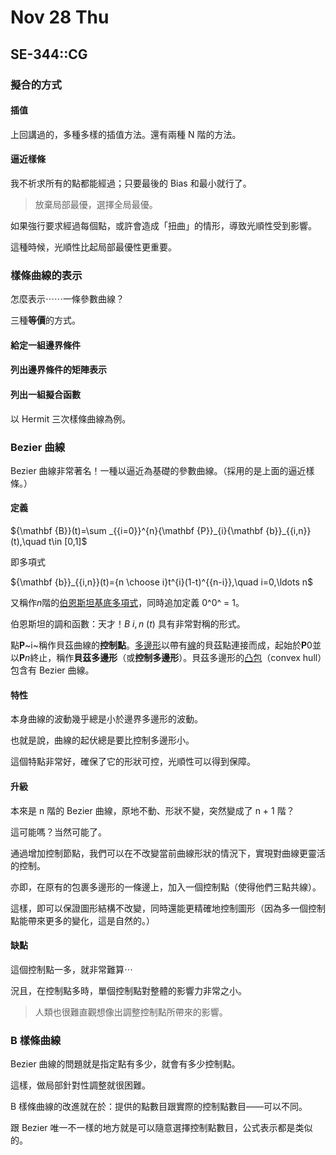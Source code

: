 # Nov 28 Thu

## SE-344::CG

### 擬合的方式

#### 插值

上回講過的，多種多樣的插值方法。還有兩種 N 階的方法。

#### 逼近樣條

我不祈求所有的點都能經過；只要最後的 Bias 和最小就行了。

>   放棄局部最優，選擇全局最優。

如果強行要求經過每個點，或許會造成「扭曲」的情形，導致光順性受到影響。

這種時候，光順性比起局部最優性更重要。

### 樣條曲線的表示

怎麼表示⋯⋯一條參數曲線？

三種**等價**的方式。

#### 給定一組邊界條件

#### 列出邊界條件的矩陣表示

#### 列出一組擬合函數

以 Hermit 三次樣條曲線為例。

### Bezier 曲線

Bezier 曲線非常著名！一種以逼近為基礎的參數曲線。（採用的是上面的逼近樣條。）

#### 定義

${\mathbf  {B}}(t)=\sum _{{i=0}}^{n}{\mathbf  {P}}_{i}{\mathbf  {b}}_{{i,n}}(t),\quad t\in [0,1]$

即多項式

${\mathbf  {b}}_{{i,n}}(t)={n \choose i}t^{i}(1-t)^{{n-i}},\quad i=0,\ldots n$

又稱作*n*階的[伯恩斯坦基底多項式](https://zh.wikipedia.org/w/index.php?title=伯恩斯坦多項式&action=edit&redlink=1)，同時追加定義 0^0^ = 1。

伯恩斯坦的調和函數：天才！$B~i, n~(t)$ 具有非常對稱的形式。

點**P**~i~稱作貝茲曲線的**控制點**。[多邊形](https://zh.wikipedia.org/wiki/多邊形)以帶有[線](https://zh.wikipedia.org/wiki/線)的貝茲點連接而成，起始於**P**0並以**P***n*終止，稱作**貝茲多邊形**（或**控制多邊形**）。貝茲多邊形的[凸包](https://zh.wikipedia.org/wiki/凸包)（convex hull）包含有 Bezier 曲線。

#### 特性

本身曲線的波動幾乎總是小於邊界多邊形的波動。

也就是說，曲線的起伏總是要比控制多邊形小。

這個特點非常好，確保了它的形狀可控，光順性可以得到保障。

#### 升級

本來是 n 階的 Bezier 曲線，原地不動、形狀不變，突然變成了 n + 1 階？

這可能嗎？当然可能了。

通過增加控制節點，我們可以在不改變當前曲線形狀的情況下，實現對曲線更靈活的控制。

亦即，在原有的包裹多邊形的一條邊上，加入一個控制點（使得他們三點共線）。

這樣，即可以保證圖形結構不改變，同時還能更精確地控制圖形（因為多一個控制點能帶來更多的變化，這是自然的。）

#### 缺點

這個控制點一多，就非常難算⋯

況且，在控制點多時，單個控制點對整體的影響力非常之小。

>   人類也很難直觀想像出調整控制點所帶來的影響。

### B 樣條曲線

Bezier 曲線的問題就是指定點有多少，就會有多少控制點。

這樣，做局部針對性調整就很困難。

B 樣條曲線的改進就在於：提供的點數目跟實際的控制點數目——可以不同。

跟 Bezier 唯一不一樣的地方就是可以隨意選擇控制點數目，公式表示都是类似的。

